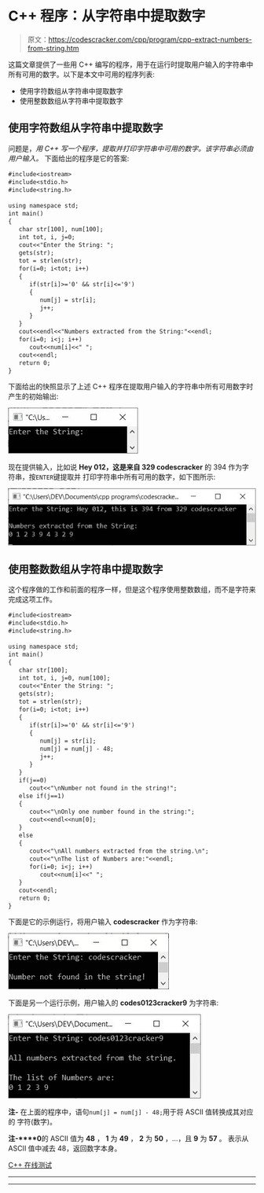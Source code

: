 # C++ 程序：从字符串中提取数字

> 原文：<https://codescracker.com/cpp/program/cpp-extract-numbers-from-string.htm>

这篇文章提供了一些用 C++ 编写的程序，用于在运行时提取用户输入的字符串中所有可用的数字。以下是本文中可用的程序列表:

*   使用字符数组从字符串中提取数字
*   使用整数数组从字符串中提取数字

## 使用字符数组从字符串中提取数字

问题是，*用 C++ 写一个程序，提取并打印字符串中可用的数字。该字符串必须由用户输入。* 下面给出的程序是它的答案:

```
#include<iostream>
#include<stdio.h>
#include<string.h>

using namespace std;
int main()
{
   char str[100], num[100];
   int tot, i, j=0;
   cout<<"Enter the String: ";
   gets(str);
   tot = strlen(str);
   for(i=0; i<tot; i++)
   {
      if(str[i]>='0' && str[i]<='9')
      {
         num[j] = str[i];
         j++;
      }
   }
   cout<<endl<<"Numbers extracted from the String:"<<endl;
   for(i=0; i<j; i++)
      cout<<num[i]<<" ";
   cout<<endl;
   return 0;
}
```

下面给出的快照显示了上述 C++ 程序在提取用户输入的字符串中所有可用数字时产生的初始输出:

![c++ program extract numbers from string](img/3be9a42045e1d8bb69cf1637fe4814e3.png)

现在提供输入，比如说 **Hey 012，这是来自 329 codescracker** 的 394 作为字符串，按`ENTER`键提取并 打印字符串中所有可用的数字，如下图所示:

![extract all numbers from string c++](img/033f7ad241a33ced05b4b4d9e992adf4.png)

## 使用整数数组从字符串中提取数字

这个程序做的工作和前面的程序一样，但是这个程序使用整数数组，而不是字符来完成这项工作。

```
#include<iostream>
#include<stdio.h>
#include<string.h>

using namespace std;
int main()
{
   char str[100];
   int tot, i, j=0, num[100];
   cout<<"Enter the String: ";
   gets(str);
   tot = strlen(str);
   for(i=0; i<tot; i++)
   {
      if(str[i]>='0' && str[i]<='9')
      {
         num[j] = str[i];
         num[j] = num[j] - 48;
         j++;
      }
   }
   if(j==0)
      cout<<"\nNumber not found in the string!";
   else if(j==1)
   {
      cout<<"\nOnly one number found in the string:";
      cout<<endl<<num[0];
   }
   else
   {
      cout<<"\nAll numbers extracted from the string.\n";
      cout<<"\nThe list of Numbers are:"<<endl;
      for(i=0; i<j; i++)
         cout<<num[i]<<" ";
   }
   cout<<endl;
   return 0;
}
```

下面是它的示例运行，将用户输入 **codescracker** 作为字符串:

![extract numbers from string c++](img/ceee25cebc5d60f51f75c4b335fe5853.png)

下面是另一个运行示例，用户输入的 **codes0123cracker9** 为字符串:

![c++ extract get print numbers from string](img/d87dfb43c62b4454014bcba310a51d10.png)

**注-** 在上面的程序中，语句`num[j] = num[j] - 48;`用于将 ASCII 值转换成其对应的 字符(数字)。

**注-****0**的 ASCII 值为 **48** ， **1** 为 **49** ， **2** 为 **50** ，...，且 **9** 为 **57** 。 表示从 ASCII 值中减去 48，返回数字本身。

[C++ 在线测试](/exam/showtest.php?subid=3)

* * *

* * *